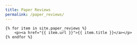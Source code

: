 ```yaml
---
title: Paper Reviews
permalink: /paper_reviews/
---
```


<div class="home">
  
    {% for item in site.paper_reviews %}
        <p><a href="{{ item.url }}">{{ item.title }}</a></p>
    {% endfor %}

</div>
